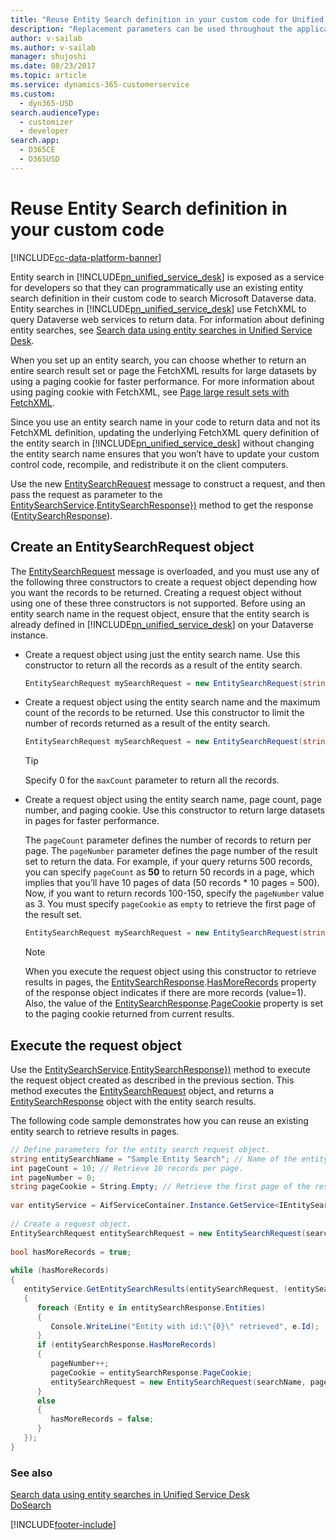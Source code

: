 ```yaml
---
title: "Reuse Entity Search definition in your custom code for Unified Service Desk | MicrosoftDocs"
description: "Replacement parameters can be used throughout the application to pull data from data elements (called data parameters) captured during the execution of the application that augment and include the Unified Service Desk context."
author: v-sailab
ms.author: v-sailab
manager: shujoshi
ms.date: 08/23/2017
ms.topic: article
ms.service: dynamics-365-customerservice
ms.custom: 
  - dyn365-USD
search.audienceType: 
  - customizer
  - developer
search.app: 
  - D365CE
  - D365USD
---
```

# Reuse Entity Search definition in your custom code

[!INCLUDE[cc-data-platform-banner](../includes/cc-data-platform-banner.md)]

Entity search in [!INCLUDE[pn_unified_service_desk](../includes/pn-unified-service-desk.md)] is exposed as a service for developers so that they can programmatically use an existing entity search definition in their custom code to search Microsoft Dataverse data. Entity searches in [!INCLUDE[pn_unified_service_desk](../includes/pn-unified-service-desk.md)] use FetchXML to query Dataverse web services to return data. For information about defining entity searches, see [Search data using entity searches in Unified Service Desk](../unified-service-desk/search-data-entity-searches.md).  
  
 When you set up an entity search, you can choose whether to return an entire search result set or page the FetchXML results for large datasets by using a paging cookie for faster performance. For more information about using paging cookie with FetchXML, see [Page large result sets with FetchXML](https://msdn.microsoft.com/library/gg309717.aspx).  
  
 Since you use an entity search name in your code to return data and not its FetchXML definition, updating the underlying FetchXML query definition of the entity search in [!INCLUDE[pn_unified_service_desk](../includes/pn-unified-service-desk.md)] without changing the entity search name ensures that you won’t have to update your custom control code, recompile, and redistribute it on the client computers.  
  
 Use the new [EntitySearchRequest](https://docs.microsoft.com/dotnet/api/microsoft.crm.unifiedservicedesk.dynamics.entitysearch.entitysearchrequest) message to construct a request, and then pass the request as parameter to the [EntitySearchService](https://docs.microsoft.com/dotnet/api/microsoft.crm.unifiedservicedesk.dynamics.entitysearch.entitysearchservice).[EntitySearchResponse})](https://docs.microsoft.com/dotnet/api/microsoft.crm.unifiedservicedesk.dynamics.entitysearch.entitysearchservice.getentitysearchresults\(microsoft.crm.unifiedservicedesk.dynamics.entitysearch.entitysearchrequest,system.action{microsoft.crm.unifiedservicedesk.dynamics.entitysearch.entitysearchresponse}\)) method to get the response ([EntitySearchResponse](https://docs.microsoft.com/dotnet/api/microsoft.crm.unifiedservicedesk.dynamics.entitysearch.entitysearchresponse)).  
  
<a name="Request"></a>   
## Create an EntitySearchRequest object  
 The [EntitySearchRequest](https://docs.microsoft.com/dotnet/api/microsoft.crm.unifiedservicedesk.dynamics.entitysearch.entitysearchrequest) message is overloaded, and you must use any of the following three constructors to create a request object depending how you want the records to be returned. Creating a request object without using one of these three constructors is not supported. Before using an entity search name in the request object, ensure that the entity search is already defined in [!INCLUDE[pn_unified_service_desk](../includes/pn-unified-service-desk.md)] on your Dataverse instance.  
  
-   Create a request object using just the entity search name. Use this constructor to return all the records as a result of the entity search.  
  
    ```csharp  
    EntitySearchRequest mySearchRequest = new EntitySearchRequest(string entitySearchName);  
    ```  
  
-   Create a request object using the entity search name and the maximum count of the records to be returned. Use this constructor to limit the number of records returned as a result of the entity search.  
  
    ```csharp  
    EntitySearchRequest mySearchRequest = new EntitySearchRequest(string entitySearchName, int maxCount);  
    ```  
  
    > [!TIP]
    >  Specify 0 for the `maxCount` parameter to return all the records.  
  
-   Create a request object using the entity search name, page count, page number, and paging cookie. Use this constructor to return large datasets in pages for faster performance.  
  
     The `pageCount` parameter defines the number of records to return per page. The `pageNumber` parameter defines the page number of the result set to return the data. For example, if your query returns 500 records, you can specify `pageCount` as **50** to return 50 records in a page, which implies that you’ll have 10 pages of data (50 records * 10 pages = 500). Now, if you want to return records 100-150, specify the `pageNumber` value as 3. You must specify `pageCookie` as `empty` to retrieve the first page of the result set.  
  
    ```csharp  
    EntitySearchRequest mySearchRequest = new EntitySearchRequest(string entitySearchName, int pageCount, int pageNumber, string pageCookie);  
    ```  
  
    > [!NOTE]
    >  When you execute the request object using this constructor to retrieve results in pages, the [EntitySearchResponse](https://docs.microsoft.com/dotnet/api/microsoft.crm.unifiedservicedesk.dynamics.entitysearch.entitysearchresponse).[HasMoreRecords](https://docs.microsoft.com/dotnet/api/microsoft.crm.unifiedservicedesk.dynamics.entitysearch.entitysearchresponse.hasmorerecords) property of the response object indicates if there are more records (value=1). Also, the value of the [EntitySearchResponse](https://docs.microsoft.com/dotnet/api/microsoft.crm.unifiedservicedesk.dynamics.entitysearch.entitysearchresponse).[PageCookie](https://docs.microsoft.com/dotnet/api/microsoft.crm.unifiedservicedesk.dynamics.entitysearch.entitysearchresponse.pagecookie) property is set to the paging cookie returned from current results.  
  
<a name="Execute"></a>   
## Execute the request object  
 Use the [EntitySearchService](https://docs.microsoft.com/dotnet/api/microsoft.crm.unifiedservicedesk.dynamics.entitysearch.entitysearchservice).[EntitySearchResponse})](https://docs.microsoft.com/dotnet/api/microsoft.crm.unifiedservicedesk.dynamics.entitysearch.entitysearchservice.getentitysearchresults\(microsoft.crm.unifiedservicedesk.dynamics.entitysearch.entitysearchrequest,system.action{microsoft.crm.unifiedservicedesk.dynamics.entitysearch.entitysearchresponse}\)) method to execute the request object created as described in the previous section. This method executes the [EntitySearchRequest](https://docs.microsoft.com/dotnet/api/microsoft.crm.unifiedservicedesk.dynamics.entitysearch.entitysearchrequest) object, and returns a [EntitySearchResponse](https://docs.microsoft.com/dotnet/api/microsoft.crm.unifiedservicedesk.dynamics.entitysearch.entitysearchresponse) object with the entity search results.  
  
 The following code sample demonstrates how you can reuse an existing entity search to retrieve results in pages.  
  
```csharp  
// Define parameters for the entity search request object.  
string entitySearchName = "Sample Entity Search"; // Name of the entity search record defined in Unified Service Desk  
int pageCount = 10; // Retrieve 10 records per page.  
int pageNumber = 0;  
string pageCookie = String.Empty; // Retrieve the first page of the result set.  
  
var entityService = AifServiceContainer.Instance.GetService<IEntitySearchService>();  
  
// Create a request object.  
EntitySearchRequest entitySearchRequest = new EntitySearchRequest(searchName, pageCount, pageNumber, pageCookie);  
  
bool hasMoreRecords = true;  
  
while (hasMoreRecords)  
{  
   entityService.GetEntitySearchResults(entitySearchRequest, (entitySearchResponse) =>  
   {  
      foreach (Entity e in entitySearchResponse.Entities)  
      {  
         Console.WriteLine("Entity with id:\"{0}\" retrieved", e.Id);  
      }  
      if (entitySearchResponse.HasMoreRecords)  
      {  
         pageNumber++;  
         pageCookie = entitySearchResponse.PageCookie;  
         entitySearchRequest = new EntitySearchRequest(searchName, pageCount, pageNumber, pageCookie);  
      }  
      else  
      {  
         hasMoreRecords = false;  
      }  
   });  
}  
```  
  
### See also  
 [Search data using entity searches in Unified Service Desk](../unified-service-desk/search-data-entity-searches.md)   
 [DoSearch](../unified-service-desk/global-manager-hosted-control.md#DoSearch)


[!INCLUDE[footer-include](../includes/footer-banner.md)]